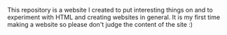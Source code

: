 This repository is a website I created to put interesting things on and to experiment with HTML and creating websites in general.
It is my first time making a website so please don't judge the content of the site :)
